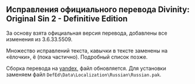 Исправления официального перевода Divinity: Original Sin 2 - Definitive Edition
-------------------------------------------------------------------------------

За основу взята официальная версия перевода, добавлены все изменения из 3.6.33.5509.

Множество исправлений текста, кавычки в тексте заменены на «ёлочки», ё (пока частично). Подробный список позже.

Сборка перевода на [yandex](https://yadi.sk/d/T6RNmWEk0Tn0Pg), файл обновляется.
Для установки заменяем файл `DefEd\Data\Localization\Russian\Russian.pak`.